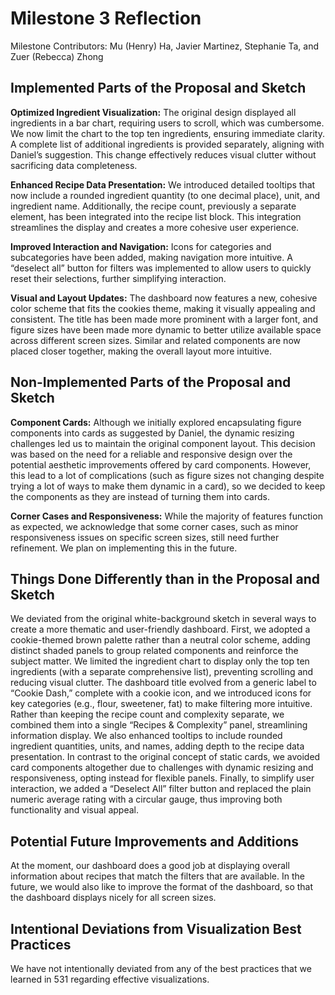 # Milestone 3 Reflection

Milestone Contributors: Mu (Henry) Ha, Javier Martinez, Stephanie Ta, and Zuer (Rebecca) Zhong

## Implemented Parts of the Proposal and Sketch

**Optimized Ingredient Visualization:**
The original design displayed all ingredients in a bar chart, requiring users to scroll, which was cumbersome. We now limit the chart to the top ten ingredients, ensuring immediate clarity. A complete list of additional ingredients is provided separately, aligning with Daniel’s suggestion. This change effectively reduces visual clutter without sacrificing data completeness.

**Enhanced Recipe Data Presentation:**
We introduced detailed tooltips that now include a rounded ingredient quantity (to one decimal place), unit, and ingredient name. Additionally, the recipe count, previously a separate element, has been integrated into the recipe list block. This integration streamlines the display and creates a more cohesive user experience.

**Improved Interaction and Navigation:**
Icons for categories and subcategories have been added, making navigation more intuitive. A “deselect all” button for filters was implemented to allow users to quickly reset their selections, further simplifying interaction.

**Visual and Layout Updates:**
The dashboard now features a new, cohesive color scheme that fits the cookies theme, making it visually appealing and consistent. The title has been made more prominent with a larger font, and figure sizes have been made more dynamic to better utilize available space across different screen sizes. Similar and related components are now placed closer together, making the overall layout more intuitive.

## Non-Implemented Parts of the Proposal and Sketch

**Component Cards:**
Although we initially explored encapsulating figure components into cards as suggested by Daniel, the dynamic resizing challenges led us to maintain the original component layout. This decision was based on the need for a reliable and responsive design over the potential aesthetic improvements offered by card components. However, this lead to a lot of complications (such as figure sizes not changing despite trying a lot of ways to make them dynamic in a card), so we decided to keep the components as they are instead of turning them into cards.

**Corner Cases and Responsiveness:**
While the majority of features function as expected, we acknowledge that some corner cases, such as minor responsiveness issues on specific screen sizes, still need further refinement. We plan on implementing this in the future.

## Things Done Differently than in the Proposal and Sketch
We deviated from the original white-background sketch in several ways to create a more thematic and user-friendly dashboard. First, we adopted a cookie-themed brown palette rather than a neutral color scheme, adding distinct shaded panels to group related components and reinforce the subject matter. We limited the ingredient chart to display only the top ten ingredients (with a separate comprehensive list), preventing scrolling and reducing visual clutter. The dashboard title evolved from a generic label to “Cookie Dash,” complete with a cookie icon, and we introduced icons for key categories (e.g., flour, sweetener, fat) to make filtering more intuitive. Rather than keeping the recipe count and complexity separate, we combined them into a single “Recipes & Complexity” panel, streamlining information display. We also enhanced tooltips to include rounded ingredient quantities, units, and names, adding depth to the recipe data presentation. In contrast to the original concept of static cards, we avoided card components altogether due to challenges with dynamic resizing and responsiveness, opting instead for flexible panels. Finally, to simplify user interaction, we added a “Deselect All” filter button and replaced the plain numeric average rating with a circular gauge, thus improving both functionality and visual appeal.

## Potential Future Improvements and Additions

At the moment, our dashboard does a good job at displaying overall information about recipes that match the filters that are available. In the future, we would also like to improve the format of the dashboard, so that the dashboard displays nicely for all screen sizes.

## Intentional Deviations from Visualization Best Practices

We have not intentionally deviated from any of the best practices that we learned in 531 regarding effective visualizations.
